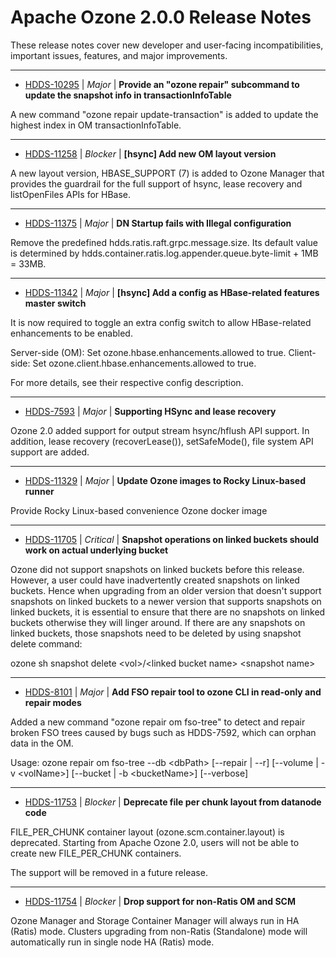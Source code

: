 # Apache Ozone  2.0.0 Release Notes

These release notes cover new developer and user-facing incompatibilities, important issues, features, and major improvements.


---

* [HDDS-10295](https://issues.apache.org/jira/browse/HDDS-10295) | *Major* | **Provide an "ozone repair" subcommand to update the snapshot info in transactionInfoTable**

A new command "ozone repair update-transaction" is added to update the highest index in OM transactionInfoTable.


---

* [HDDS-11258](https://issues.apache.org/jira/browse/HDDS-11258) | *Blocker* | **[hsync] Add new OM layout version**

A new layout version, HBASE\_SUPPORT (7) is added to Ozone Manager that provides the guardrail for the full support of hsync, lease recovery and listOpenFiles APIs for HBase.


---

* [HDDS-11375](https://issues.apache.org/jira/browse/HDDS-11375) | *Major* | **DN Startup fails with Illegal configuration**

Remove the predefined hdds.ratis.raft.grpc.message.size. Its default value is determined by hdds.container.ratis.log.appender.queue.byte-limit + 1MB = 33MB.


---

* [HDDS-11342](https://issues.apache.org/jira/browse/HDDS-11342) | *Major* | **[hsync] Add a config as HBase-related features master switch**

It is now required to toggle an extra config switch to allow HBase-related enhancements to be enabled.

Server-side (OM): Set ozone.hbase.enhancements.allowed to true.
Client-side: Set ozone.client.hbase.enhancements.allowed to true.

For more details, see their respective config description.


---

* [HDDS-7593](https://issues.apache.org/jira/browse/HDDS-7593) | *Major* | **Supporting HSync and lease recovery**

Ozone 2.0 added support for output stream hsync/hflush API support. In addition, lease recovery (recoverLease()), setSafeMode(), file system API support are added.


---

* [HDDS-11329](https://issues.apache.org/jira/browse/HDDS-11329) | *Major* | **Update Ozone images to Rocky Linux-based runner**

Provide Rocky Linux-based convenience Ozone docker image


---

* [HDDS-11705](https://issues.apache.org/jira/browse/HDDS-11705) | *Critical* | **Snapshot operations on linked buckets should work on actual underlying bucket**

Ozone did not support snapshots on linked buckets before this release. However, a user could have inadvertently created snapshots on linked buckets. Hence when upgrading from an older version that doesn't support snapshots on linked buckets to a newer version that supports snapshots on linked buckets, it is essential to ensure that there are no snapshots on linked buckets otherwise they will linger around. If there are any snapshots on linked buckets, those snapshots need to be deleted by using snapshot delete command:

ozone sh snapshot delete \<vol\>/\<linked bucket name\> \<snapshot name\>


---

* [HDDS-8101](https://issues.apache.org/jira/browse/HDDS-8101) | *Major* | **Add FSO repair tool to ozone CLI in read-only and repair modes**

Added a new command "ozone repair om fso-tree" to detect and repair broken FSO trees caused by bugs such as HDDS-7592, which can orphan data in the OM.

Usage:
ozone repair om fso-tree --db \<dbPath\> [--repair \| --r] [--volume \| -v \<volName\>] [--bucket \| -b \<bucketName\>] [--verbose]


---

* [HDDS-11753](https://issues.apache.org/jira/browse/HDDS-11753) | *Blocker* | **Deprecate file per chunk layout from datanode code**

FILE\_PER\_CHUNK container layout (ozone.scm.container.layout) is deprecated. Starting from Apache Ozone 2.0, users will not be able to create new FILE\_PER\_CHUNK containers.

The support will be removed in a future release.


---

* [HDDS-11754](https://issues.apache.org/jira/browse/HDDS-11754) | *Blocker* | **Drop support for non-Ratis OM and SCM**

Ozone Manager and Storage Container Manager will always run in HA (Ratis) mode. Clusters upgrading from non-Ratis (Standalone) mode will automatically run in single node HA (Ratis) mode.



